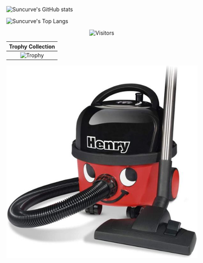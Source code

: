 <!--
**shabman/shabman** is a ✨ _special_ ✨ repository because its `README.md` (this file) appears on your GitHub profile.

Here are some ideas to get you started:

- 🔭 I’m currently working on ...
- 🌱 I’m currently learning ...
- 👯 I’m looking to collaborate on ...
- 🤔 I’m looking for help with ...
- 💬 Ask me about ...
- 📫 How to reach me: ...
- 😄 Pronouns: ...
- ⚡ Fun fact: ...
-->

![Suncurve's GitHub stats](https://github-readme-stats.vercel.app/api?username=LittleJoes&show_icons=true&theme=transparenttitle_color=FFD700&icon_color=bb2acf&text_color=daf7dc&bg_color=151515&count_private=true)

![Suncurve's Top Langs](https://github-readme-stats.vercel.app/api/top-langs?username=LittleJoes&show_icons=true&theme=transparenttitle_color=FFD700&icon_color=bb2acf&text_color=daf7dc&bg_color=151515&count_private=true)

<p align="center">
    <img alt="Visitors" src="https://komarev.com/ghpvc/?username=LittleJoes&style=flat-square" />
</p>

|Trophy Collection|
|:---:|
|![Trophy](https://github-profile-trophy.vercel.app/?username=LittleJoes&theme=onedark&row=1&margin-w=5)|

![](https://github.com/intervinn/intervinn/blob/main/henry.jpg)
